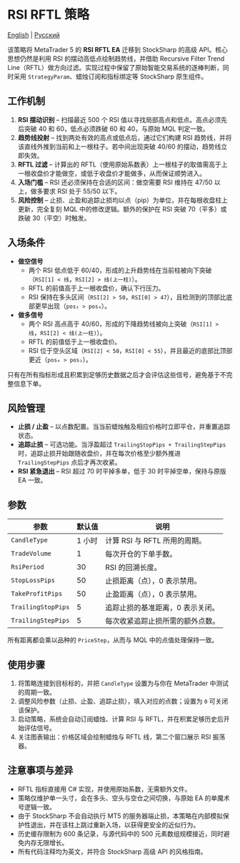 # RSI RFTL 策略
[English](README.md) | [Русский](README_ru.md)

该策略将 MetaTrader 5 的 **RSI RFTL EA** 迁移到 StockSharp 的高级 API。核心思想仍然是利用 RSI 的摆动高低点绘制趋势线，并借助 Recursive Filter Trend Line（RFTL）做方向过滤。实现过程中保留了原始智能交易系统的逐棒判断，同时采用 `StrategyParam`、蜡烛订阅和指标绑定等 StockSharp 原生组件。

## 工作机制

1. **RSI 摆动识别** – 扫描最近 500 个 RSI 值以寻找局部高点和低点。高点必须先后突破 40 和 60，低点必须跌破 60 和 40，与原始 MQL 判定一致。
2. **趋势线投射** – 找到两处有效的高点或低点后，通过它们构建 RSI 趋势线，并将该直线外推到当前和上一根柱子。若中间出现突破 40/60 的摆动，趋势线立即失效。
3. **RFTL 过滤** – 计算出的 RFTL（使用原始系数表）上一根柱子的取值需高于上一根收盘价才能做空，或低于收盘价才能做多，从而保证顺势进入。
4. **入场门槛** – RSI 还必须保持在合适的区间：做空需要 RSI 维持在 47/50 以上，做多要求 RSI 处于 55/50 以下。
5. **风险控制** – 止损、止盈和追踪止损均以点（pip）为单位，并在每根收盘柱上更新，完全复刻 MQL 中的修改逻辑。额外的保护在 RSI 突破 70（平多）或跌破 30（平空）时触发。

## 入场条件

- **做空信号**
  - 两个 RSI 低点低于 60/40，形成的上升趋势线在当前柱被向下突破（`RSI[1] < 线`，`RSI[2] > 线(上一柱)`）。
  - RFTL 的前值高于上一根收盘价，确认下行压力。
  - RSI 保持在多头区间（`RSI[2] > 50`，`RSI[0] > 47`），且检测到的顶部比底部更早出现（`pos₂ > pos₄`）。
- **做多信号**
  - 两个 RSI 高点高于 40/60，形成的下降趋势线被向上突破（`RSI[1] > 线`，`RSI[2] < 线(上一柱)`）。
  - RFTL 的前值低于上一根收盘价。
  - RSI 位于空头区域（`RSI[2] < 50`，`RSI[0] < 55`），并且最近的底部比顶部更近（`pos₄ > pos₂`）。

只有在所有指标形成且积累到足够历史数据之后才会评估这些信号，避免基于不完整信息下单。

## 风险管理

- **止损 / 止盈** – 以点数配置。当当前蜡烛触及相应价格时立即平仓，并重置追踪状态。
- **追踪止损** – 可选功能。当浮盈超过 `TrailingStopPips + TrailingStepPips` 时，追踪止损开始跟随收盘价，并在每次价格至少额外推进 `TrailingStepPips` 点后才再次收紧。
- **RSI 紧急退出** – RSI 超过 70 时平掉多单，低于 30 时平掉空单，保持与原版 EA 一致。

## 参数

| 参数 | 默认值 | 说明 |
| --- | --- | --- |
| `CandleType` | 1 小时 | 计算 RSI 与 RFTL 所用的周期。 |
| `TradeVolume` | 1 | 每次开仓的下单手数。 |
| `RsiPeriod` | 30 | RSI 的回溯长度。 |
| `StopLossPips` | 50 | 止损距离（点），0 表示禁用。 |
| `TakeProfitPips` | 50 | 止盈距离（点），0 表示禁用。 |
| `TrailingStopPips` | 5 | 追踪止损的基准距离，0 表示关闭。 |
| `TrailingStepPips` | 5 | 每次收紧追踪止损所需的额外点数。 |

所有距离都会乘以品种的 `PriceStep`，从而与 MQL 中的点值处理保持一致。

## 使用步骤

1. 将策略连接到目标标的，并把 `CandleType` 设置为与你在 MetaTrader 中测试的周期一致。
2. 调整风险参数（止损、止盈、追踪止损），填入对应的点数；设置为 `0` 可关闭该保护。
3. 启动策略，系统会自动订阅蜡烛、计算 RSI 与 RFTL，并在积累足够历史后开始评估信号。
4. 关注图表输出：价格区域会绘制蜡烛与 RFTL 线，第二个窗口展示 RSI 振荡器。

## 注意事项与差异

- RFTL 指标直接用 C# 实现，并使用原始系数，无需额外文件。
- 策略仅维护单一头寸，会在多头、空头与空仓之间切换，与原始 EA 的单魔术号逻辑一致。
- 由于 StockSharp 不会自动执行 MT5 的服务器端止损，本策略在内部模拟保护性退出，并在该柱上跳过重新入场，以获得更安全的近似行为。
- 历史缓存限制为 600 条记录，与源代码中的 500 元素数组规模接近，同时避免内存无限增长。
- 所有代码注释均为英文，并符合 StockSharp 高级 API 的风格指南。
